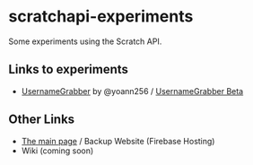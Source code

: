# scratchapi-experiments
Some experiments using the Scratch API.

## Links to experiments
- [UsernameGrabber](/UsernameGrabber/) by @yoann256 / [UsernameGrabber Beta](/UsernameGrabber-Beta/)

## Other Links
- [The main page](https://yoann256.github.io/scratchapi-experiments/) / Backup Website (Firebase Hosting)
- Wiki (coming soon)
